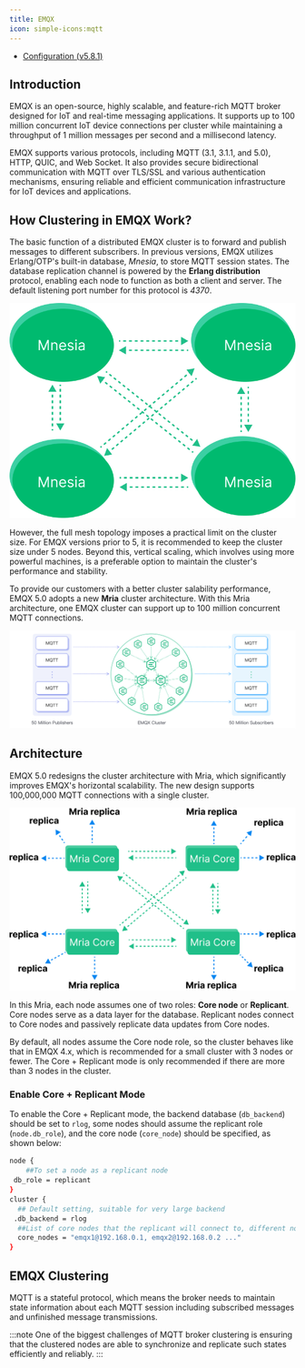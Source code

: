 ```yaml
---
title: EMQX
icon: simple-icons:mqtt
---
```


- [Configuration (v5.8.1)](https://docs.emqx.com/en/emqx/v5.8.1/hocon/)

## Introduction

EMQX is an open-source, highly scalable, and feature-rich MQTT broker designed for IoT and real-time messaging applications.
It supports up to 100 million concurrent IoT device connections per cluster while maintaining a throughput
of 1 million messages per second and a millisecond latency.

EMQX supports various protocols, including MQTT (3.1, 3.1.1, and 5.0), HTTP, QUIC, and Web Socket.
It also provides secure bidirectional communication with MQTT over TLS/SSL and various authentication mechanisms,
ensuring reliable and efficient communication infrastructure for IoT devices and applications.

## How Clustering in EMQX Work?

The basic function of a distributed EMQX cluster is to forward and publish messages to different subscribers.
In previous versions, EMQX utilizes Erlang/OTP's built-in database, _Mnesia_, to store MQTT session states.
The database replication channel is powered by the **Erlang distribution** protocol, enabling each node to function
as both a client and server. The default listening port number for this protocol is _4370_.

![mnesia](emqx/mnesia.png)

However, the full mesh topology imposes a practical limit on the cluster size. For EMQX versions prior to 5,
it is recommended to keep the cluster size under 5 nodes. Beyond this, vertical scaling, which involves using
more powerful machines, is a preferable option to maintain the cluster's performance and stability.

To provide our customers with a better cluster salability performance, EMQX 5.0 adopts a new **Mria** cluster architecture.
With this Mria architecture, one EMQX cluster can support up to 100 million concurrent MQTT connections.

![mria](emqx/mria.png)

## Architecture

EMQX 5.0 redesigns the cluster architecture with Mria, which significantly improves EMQX's horizontal scalability. The new design supports 100,000,000 MQTT connections with a single cluster.

![architecture](emqx/architecture.png)

In this Mria, each node assumes one of two roles: **Core node** or **Replicant**. Core nodes serve as a data layer for the database. Replicant nodes connect to Core nodes and passively replicate
data updates from Core nodes.

By default, all nodes assume the Core node role, so the cluster behaves like that in EMQX 4.x, which is recommended for a small cluster with 3 nodes or fewer.
The Core + Replicant mode is only recommended if there are more than 3 nodes in the cluster.

### Enable Core + Replicant Mode

To enable the Core + Replicant mode, the backend database (`db_backend`) should be set to `rlog`, some nodes should assume the replicant role (`node.db_role`),
and the core node (`core_node`) should be specified, as shown below:

```bash
node {
    ##To set a node as a replicant node
 db_role = replicant
}
cluster {
  ## Default setting, suitable for very large backend
 .db_backend = rlog
  ##List of core nodes that the replicant will connect to, different nodes can be separated with a comma
  core_nodes = "emqx1@192.168.0.1, emqx2@192.168.0.2 ..."
}
```

## EMQX Clustering

MQTT is a stateful protocol, which means the broker needs to maintain state information about each MQTT session including
subscribed messages and unfinished message transmissions.

:::note
One of the biggest challenges of MQTT broker clustering is
ensuring that the clustered nodes are able to synchronize and replicate such states efficiently and reliably.
:::
